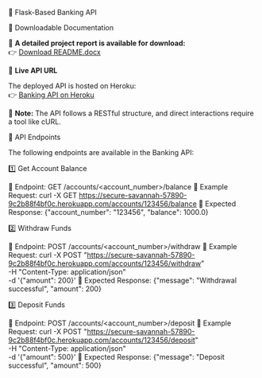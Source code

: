 📌 Flask-Based Banking API

📄 Downloadable Documentation

📄 **A detailed project report is available for download:**  
👉 [Download README.docx](https://github.com/robertifraimov97/atm_server/raw/main/README.docx)

🚀 **Live API URL**

The deployed API is hosted on Heroku:  
👉 [Banking API on Heroku](https://secure-savannah-57890-9c2b88f4bf0c.herokuapp.com/)

📌 **Note:** The API follows a RESTful structure, and direct interactions require a tool like cURL.


📌 API Endpoints

The following endpoints are available in the Banking API:

1️⃣ Get Account Balance

🔹 Endpoint: GET /accounts/<account_number>/balance
🔹 Example Request: curl -X GET https://secure-savannah-57890-9c2b88f4bf0c.herokuapp.com/accounts/123456/balance
🔹 Expected Response: {"account_number": "123456", "balance": 1000.0}

2️⃣ Withdraw Funds

🔹 Endpoint: POST /accounts/<account_number>/withdraw
🔹 Example Request: curl -X POST "https://secure-savannah-57890-9c2b88f4bf0c.herokuapp.com/accounts/123456/withdraw" \
     -H "Content-Type: application/json" \
     -d '{"amount": 200}'
🔹 Expected Response: {"message": "Withdrawal successful", "amount": 200}

3️⃣ Deposit Funds

🔹 Endpoint: POST /accounts/<account_number>/deposit
🔹 Example Request: curl -X POST "https://secure-savannah-57890-9c2b88f4bf0c.herokuapp.com/accounts/123456/deposit" \
     -H "Content-Type: application/json" \
     -d '{"amount": 500}'
🔹 Expected Response: {"message": "Deposit successful", "amount": 500}
